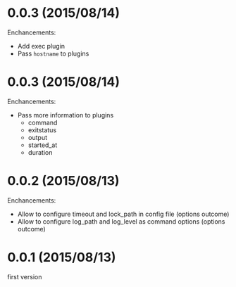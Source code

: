# 0.0.3 (2015/08/14)

Enchancements:

* Add exec plugin
* Pass `hostname` to plugins

# 0.0.3 (2015/08/14)

Enchancements:

* Pass more information to plugins
  * command
  * exitstatus
  * output
  * started_at
  * duration

# 0.0.2 (2015/08/13)

Enchancements:

* Allow to configure timeout and lock_path in config file (options outcome)
* Allow to configure log_path and log_level as command options (options outcome)

# 0.0.1 (2015/08/13)

first version
